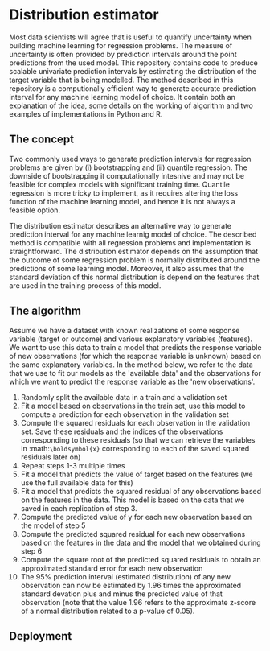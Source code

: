 # Distribution estimator


Most data scientists will agree that is useful to quantify uncertainty when building machine learning for regression problems. 
The measure of uncertainty is often provided by prediction intervals around the point predictions from the used model. 
This repository contains code to produce scalable univariate prediction intervals by estimating the distribution of the target variable that is being modelled.
The method described in this repository is a computionally efficient way to generate accurate prediction interval for any machine learning model of choice. 
It contain both an explanation of the idea, some details on the working of algorithm and two examples of implementations in Python and R. 

## The concept

Two commonly used ways to generate prediction intervals for regression problems are given by (i) bootstrapping and (ii) quantile regression. 
The downside of bootstrapping it computationally intesnive and may not be feasible for complex models with significant training time. 
Quantile regression is more tricky to implement, as it requires altering the loss function of the machine learning model, and hence it is not always a feasible option. 

The distribution estimator describes an alternative way to generate prediction interval for any machine learnig model of choice.
The described method is compatible with all regression problems and implementation is straightforward.
The distribution estimator depends on the assumption that the outcome of some regression problem is normally distributed around the predictions of some learning model.
Moreover, it also assumes that the standard deviation of this normal distribution is depend on the features that are used in the training process of this model.


## The algorithm

Assume we have a dataset with known realizations of some response variable (target or outcome) and various explanatory variables (features).
 We want to use this data to train a model that predicts the response variable of new observations (for which the response variable is unknown) based on the same explanatory variables. 
 In the method below, we refer to the data that we use to fit our models as the 'available data' and the observations for which we want to predict the response variable as the 'new observations'. 

1. Randomly split the available data in a train and a validation set
2. Fit a model based on observations in the train set, use this model to compute a prediction for each observation in the validation set 
3. Compute the squared residuals for each observation in the validation set. Save these residuals and the indices of the observations corresponding to these residuals (so that we can retrieve the variables in :math:`\boldsymbol{x}` corresponding to each of the saved squared residuals later on)
4. Repeat steps 1-3 multiple times
5. Fit a model that predicts the value of target based on the features (we use the full available data for this)
6. Fit a model that predicts the squared residual of any observations based on the features in the data. This model is based on the data that we saved in each replication of step 3. 
7. Compute the predicted value of y for each new observation based on the model of step 5
8. Compute the predicted squared residual for each new observations based on the features in the data and the model that we obtained during step 6
9. Compute the square root of the predicted squared residuals to obtain an approximated standard error for each new observation
10. The 95% prediction interval (estimated distribution) of any new observation can now be estimated by 1.96 times the approximated standard devation plus and minus the predicted value of that observation (note that the value 1.96 refers to the approximate z-score of a normal distribution related to a p-value of 0.05).

## Deployment

